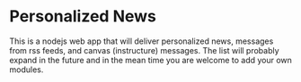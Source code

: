 # Personalized News
This is a nodejs web app that will deliver personalized news, messages from rss feeds,  and canvas (instructure) messages. The list will probably expand in the future and in the mean time you are welcome to add your own modules.